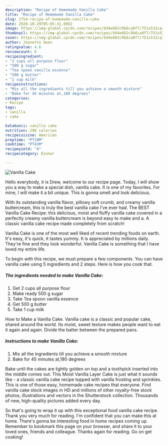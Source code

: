 ```yaml
---
description: "Recipe of Homemade Vanilla Cake"
title: "Recipe of Homemade Vanilla Cake"
slug: 1754-recipe-of-homemade-vanilla-cake
date: 2020-10-29T05:05:31.096Z
image: https://img-global.cpcdn.com/recipes/b94e682c9b6ca0f7/751x532cq70/vanilla-cake-recipe-main-photo.jpg
thumbnail: https://img-global.cpcdn.com/recipes/b94e682c9b6ca0f7/751x532cq70/vanilla-cake-recipe-main-photo.jpg
cover: https://img-global.cpcdn.com/recipes/b94e682c9b6ca0f7/751x532cq70/vanilla-cake-recipe-main-photo.jpg
author: Jeanette Owen
ratingvalue: 4.6
reviewcount: 6
recipeingredient:
- "2 cups all purpose flour"
- "500 g sugar"
- "Tea spoon vanilla essence"
- "500 g butter"
- "1 cup milk"
recipeinstructions:
- "Mix all the ingredients till you achieve a smooth mixture"
- "Bake for 45 minutes at,180 degrees"
categories:
- Recipe
tags:
- vanilla
- cake

katakunci: vanilla cake 
nutrition: 296 calories
recipecuisine: American
preptime: "PT19M"
cooktime: "PT43M"
recipeyield: "4"
recipecategory: Dinner

---
```



![Vanilla Cake](https://img-global.cpcdn.com/recipes/b94e682c9b6ca0f7/751x532cq70/vanilla-cake-recipe-main-photo.jpg)

Hello everybody, it is Drew, welcome to our recipe page. Today, I will show you a way to make a special dish, vanilla cake. It is one of my favorites. For mine, I will make it a bit unique. This is gonna smell and look delicious.

With its outstanding vanilla flavor, pillowy soft crumb, and creamy vanilla buttercream, this is truly the best vanilla cake I&#39;ve ever had. The BEST Vanilla Cake Recipe: this delicious, moist and fluffy vanilla cake covered in a perfectly creamy vanilla buttercream is beyond easy to make and a. A classic vanilla cake recipe made completely from scratch!

Vanilla Cake is one of the most well liked of recent trending foods on earth. It's easy, it's quick, it tastes yummy. It is appreciated by millions daily. They're fine and they look wonderful. Vanilla Cake is something that I have loved my entire life.


To begin with this recipe, we must prepare a few components. You can have vanilla cake using 5 ingredients and 2 steps. Here is how you cook that.

<!--inarticleads1-->

##### The ingredients needed to make Vanilla Cake:

1. Get 2 cups all purpose flour
1. Make ready 500 g sugar
1. Take Tea spoon vanilla essence
1. Get 500 g butter
1. Take 1 cup milk


How to Make a Vanilla Cake. Vanilla cake is a classic and popular cake, shared around the world. Its moist, sweet texture makes people want to eat it again and again. Divide the batter between the prepared pans. 

<!--inarticleads2-->

##### Instructions to make Vanilla Cake:

1. Mix all the ingredients till you achieve a smooth mixture
1. Bake for 45 minutes at,180 degrees


Bake until the cakes are lightly golden on top and a toothpick inserted into the middle comes out. This Moist Vanilla Layer Cake is just what it sounds like - a classic vanilla cake recipe topped with vanilla frosting and sprinkles. This is one of those easy, homemade cake recipes that everyone. Find vanilla cake stock images in HD and millions of other royalty-free stock photos, illustrations and vectors in the Shutterstock collection. Thousands of new, high-quality pictures added every day. 

So that's going to wrap it up with this exceptional food vanilla cake recipe. Thank you very much for reading. I'm confident that you can make this at home. There's gonna be interesting food in home recipes coming up. Remember to bookmark this page on your browser, and share it to your loved ones, friends and colleague. Thanks again for reading. Go on get cooking!
